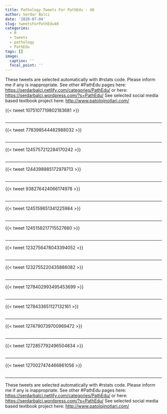 ```yaml
---
title: Pathology Tweets For PathEdu - 48
author: Serdar Balci
date: '2020-07-04'
slug: tweetsForPathEdu48
categories:
  - R
  - tweets
  - pathology
  - PathEdu
tags: []
image:
  caption: ''
  focal_point: ''
---
```



These tweets are selected automatically with #rstats code. Please inform me if any is inappropriate.
See other #PathEdu pages here: https://serdarbalci.netlify.com/categories/PathEdu/  or here: https://serdarbalci.wordpress.com/?s=PathEdu/ 
See selected social media based textbook project here: http://www.patolojinotlari.com/

{{< tweet 1075107719802183681 >}}
<br>
<br>
<hr>
{{< tweet 778398544482988032 >}}
<br>
<br>
<hr>
{{< tweet 1245757212284170242 >}}
<br>
<br>
<hr>
{{< tweet 1244398985172979713 >}}
<br>
<br>
<hr>
{{< tweet 938276424066174978 >}}
<br>
<br>
<hr>
{{< tweet 1245159651341225984 >}}
<br>
<br>
<hr>
{{< tweet 1245158217715527680 >}}
<br>
<br>
<hr>
{{< tweet 1232756478043394052 >}}
<br>
<br>
<hr>
{{< tweet 1232755220435886082 >}}
<br>
<br>
<hr>
{{< tweet 1278402993495453699 >}}
<br>
<br>
<hr>
{{< tweet 1278433651127132161 >}}
<br>
<br>
<hr>
{{< tweet 1274790739700969472 >}}
<br>
<br>
<hr>
{{< tweet 1272857792496504834 >}}
<br>
<br>
<hr>
{{< tweet 1270027474466861056 >}}
<br>
<br>
<hr>


These tweets are selected automatically with #rstats code. Please inform me if any is inappropriate.
See other #PathEdu pages here: https://serdarbalci.netlify.com/categories/PathEdu/  or here: https://serdarbalci.wordpress.com/?s=PathEdu/ 
See selected social media based textbook project here: http://www.patolojinotlari.com/
